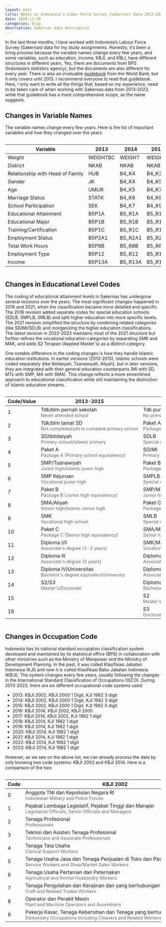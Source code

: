 ```yaml
---
layout: post
title: Notes on Indonesia's Labor Force Survey (Sakernas) Data 2013-2023
date: 2024-11-30
categories: blog
description: Sakernas data description
---
```



In the last three months, I have worked with Indonesia’s Labour Force Survey (Sakernas) data for my study assignments. Honestly, it’s been a tiring process because the variable names change every few years, and some variables, such as education, income, KBJI, and KBLI, have different structures in different years. Yes, there are documents from BPS (Indonesia’s statistics agency), but the documents are also different for every year. There is also an invaluable  <a href="https://datamenko.ekon.go.id/files/handbooks/A%20guide%20to%20working%20with%20Indonesian%20survey%20data%20-%20Sakernas.pdf">guidebook</a> from the World Bank, but it only covers until 2013. I recommend everyone to read that guidebook. Here, I only want to write all the things that, based on my experience, need to be taken care of when working with Sakernas data from 2013-2023, while that guidebook has a more comprehensive scope, as the name suggests.

## Changes in Variable Names
The variable names change every few years. Here is the list of important variables and how they changed over the years.

<style>
.table-wrapper {
  max-width: 100%;
  overflow-x: auto;
  -webkit-overflow-scrolling: touch;
}

.table-wrapper table {
  width: 100%;
  margin-bottom: 1rem;
  white-space: nowrap;
}
</style>

<div class="table-wrapper">
<table>
  <thead>
    <tr>
      <th>Variable</th>
      <th>2013</th>
      <th>2014</th>
      <th>2015</th>
      <th>2016</th>
      <th>2017</th>
      <th>2018</th>
      <th>2019</th>
      <th>2021</th>
      <th>2022</th>
      <th>2023</th>
    </tr>
  </thead>
  <tbody>
    <tr>
      <td>Weight</td>
      <td>WEIGHTBC</td>
      <td>WEIGHT</td>
      <td>WEIGHT</td>
      <td>WEIGHT</td>
      <td>WEIGHT</td>
      <td>WEIGHT</td>
      <td>FINAL_WEIG</td>
      <td>FINAL_WEIG</td>
      <td>WEIGHT</td>
      <td>WEIGHTR</td>
    </tr>
    <tr>
      <td>District</td>
      <td>NKAB</td>
      <td>NKAB</td>
      <td>NKAB</td>
      <td>NAMA_KAB</td>
      <td>NAMA_KAB</td>
      <td>NAMA_KAB</td>
      <td>NAMA_KAB</td>
      <td>KODE_KAB</td>
      <td>KODE_KAB</td>
      <td>KODE_KAB</td>
    </tr>
    <tr>
      <td>Relationship with Head of Family</td>
      <td>HUB</td>
      <td>B4_K4</td>
      <td>B4_K3</td>
      <td>B4_K3</td>
      <td>B4_K3</td>
      <td>B4_K3</td>
      <td>B4_K3</td>
      <td>K3</td>
      <td>K3</td>
      <td>K3</td>
    </tr>
    <tr>
      <td>Gender</td>
      <td>JK</td>
      <td>B4_K4</td>
      <td>B4_K5</td>
      <td>B4_K5</td>
      <td>B4_K5</td>
      <td>B4_K5</td>
      <td>B4_K6</td>
      <td>K4</td>
      <td>K4</td>
      <td>K4</td>
    </tr>
    <tr>
      <td>Age</td>
      <td>UMUR</td>
      <td>B4_K5</td>
      <td>B4_K7</td>
      <td>B4_K7</td>
      <td>B4_K7</td>
      <td>B4_K7</td>
      <td>B4_K8</td>
      <td>K6</td>
      <td>K6</td>
      <td>K9</td>
    </tr>
    <tr>
      <td>Marriage Status</td>
      <td>STATK</td>
      <td>B4_K6</td>
      <td>B4_K8</td>
      <td>B4_K8</td>
      <td>B4_K8</td>
      <td>B4_K9</td>
      <td>B4_K10</td>
      <td>R4</td>
      <td>R4</td>
      <td>R4</td>
    </tr>
    <tr>
      <td>School Participation</td>
      <td>SEK</td>
      <td>B4_K7</td>
      <td>B4_K9</td>
      <td>B4_K9</td>
      <td>B4_K9</td>
      <td>B4_K10</td>
      <td>B4_K9</td>
      <td>R5</td>
      <td>R5</td>
      <td>R5</td>
    </tr>
    <tr>
      <td>Educational Attainment</td>
      <td>B5P1A</td>
      <td>B5_R1A</td>
      <td>B5_R1A</td>
      <td>B5_R1A</td>
      <td>B5_R1A</td>
      <td>B5_R1A</td>
      <td>B5_R1A</td>
      <td>R6A</td>
      <td>R6A</td>
      <td>R6A</td>
    </tr>
    <tr>
      <td>Educational Major</td>
      <td>B5P1B</td>
      <td>B5_R1B</td>
      <td>B5_R1B</td>
      <td>B5_R1B</td>
      <td>B5_R1B</td>
      <td>B5_R1B</td>
      <td>B5_R1B</td>
      <td>R6B_KD</td>
      <td>R6B_KD</td>
      <td>R6B_KD</td>
    </tr>
    <tr>
      <td>Training/Certification</td>
      <td>B5P1C</td>
      <td>B5_R1C</td>
      <td>B5_R1C</td>
      <td>B5_R1C</td>
      <td>B5_R1D</td>
      <td>B5_R1D</td>
      <td>B5_R1D</td>
      <td>R6E</td>
      <td>R6E</td>
      <td>R6E</td>
    </tr>
    <tr>
      <td>Employment Status</td>
      <td>B5P2A1</td>
      <td>B5_R2A1</td>
      <td>B5_R2A1</td>
      <td>B5_R5A1</td>
      <td>B5_R5A1</td>
      <td>B5_R5A1</td>
      <td>B5_R5A1</td>
      <td>R9A</td>
      <td>R9A</td>
      <td>R13A</td>
    </tr>
    <tr>
      <td>Total Work Hours</td>
      <td>B5P8B</td>
      <td>B5_R8B</td>
      <td>B5_R8B</td>
      <td>B5_R23A</td>
      <td>B5_R23A</td>
      <td>B5_R23A</td>
      <td>B5_R23A</td>
      <td>R16A2</td>
      <td>R17B</td>
      <td>R18B</td>
    </tr>
    <tr>
      <td>Employment Type</td>
      <td>B5P12</td>
      <td>B5_R12</td>
      <td>B5_R12</td>
      <td>B5_R24A</td>
      <td>B5_R24A</td>
      <td>B5_R24A</td>
      <td>B5_R24A</td>
      <td>R12A</td>
      <td>R13A</td>
      <td>R13A</td>
    </tr>
    <tr>
      <td>Income</td>
      <td>B5P13A</td>
      <td>B5_R13A</td>
      <td>B5_R13A</td>
      <td>B5_R28C1</td>
      <td>B5_R28C1</td>
      <td>B5_R28C1</td>
      <td>B5_R28C1</td>
      <td>R14A_UANG</td>
      <td>R15A_UANG</td>
      <td>R15_UANG</td>
    </tr>
  </tbody>
</table>
</div>



## Changes in Educational Level Codes

The coding of educational attainment levels in Sakernas has undergone several revisions over the years. The most significant changes happened in 2016 and 2021, when the classification became more detailed and specific. The 2016 revision added separate codes for special education schools (SDLB, SMPLB, SMLB) and split higher education into more specific levels. The 2021 revision simplified the structure by combining related categories (like SD/MI/SDLB) and reorganizing the higher education classifications. The latest revision in 2022-2023 maintains most of the 2021 structure but further refines the vocational education categories by separating SMK and MAK, and adds S2 Terapan (Applied Master's) as a distinct category.

One notable difference in the coding changes is how they handle Islamic education institutions. In earlier versions (2013-2015), Islamic schools were coded separately (like Ibtidaiyah, Tsanawiyah, Aliyah), but in later versions, they are integrated with their general education counterparts (MI with SD, MTs with SMP, MA with SMA). This change reflects a more streamlined approach to educational classification while still maintaining the distinction of Islamic education streams.

<style>
.table-wrapper {
  max-width: 100%;
  overflow-x: auto;
  -webkit-overflow-scrolling: touch;
}

.table-wrapper table {
  width: 100%;
  margin-bottom: 1rem;
  white-space: nowrap;
}

.translation {
  font-size: 0.9em;
  color: #666;
  display: block;
}
</style>

<div class="table-wrapper">
<table>
  <thead>
    <tr>
      <th>Code/Value</th>
      <th>2013-2015</th>
      <th>2016-2020</th>
      <th>2021</th>
      <th>2022-2023</th>
    </tr>
  </thead>
  <tbody>
    <tr>
      <td>1</td>
      <td>Tdk/blm pernah sekolah<span class="translation">Never attended school</span></td>
      <td>Tdk punya ijazah SD<span class="translation">No primary school diploma</span></td>
      <td>Tidak/belum tamat SD<span class="translation">Not completed/yet to complete primary school</span></td>
      <td>Tidak/belum tamat SD<span class="translation">Not completed/yet to complete primary school</span></td>
    </tr>
    <tr>
      <td>2</td>
      <td>Tdk/blm tamat SD<span class="translation">Not completed/yet to complete primary school</span></td>
      <td>Paket A<span class="translation">Package A (Primary school equivalency)</span></td>
      <td>SD/MI/SDLB/Paket A<span class="translation">Primary school/Islamic primary/Special needs primary/Package A</span></td>
      <td>SD/MI/SDLB/Paket A<span class="translation">Primary school/Islamic primary/Special needs primary/Package A</span></td>
    </tr>
    <tr>
      <td>3</td>
      <td>SD/Ibtidaiyah<span class="translation">Primary school/Islamic primary</span></td>
      <td>SDLB<span class="translation">Special needs primary school</span></td>
      <td>SMP/MTs/SMPLB/Paket B<span class="translation">Junior high/Islamic junior high/Special needs junior high/Package B</span></td>
      <td>SMP/MTs/SMPLB/Paket B<span class="translation">Junior high/Islamic junior high/Special needs junior high/Package B</span></td>
    </tr>
    <tr>
      <td>4</td>
      <td>Paket A<span class="translation">Package A (Primary school equivalency)</span></td>
      <td>SD/MI<span class="translation">Primary school/Islamic primary</span></td>
      <td>SMA/MA/SMLB/Paket C<span class="translation">Senior high/Islamic senior high/Special needs senior high/Package C</span></td>
      <td>SMA/MA/SMLB/Paket C<span class="translation">Senior high/Islamic senior high/Special needs senior high/Package C</span></td>
    </tr>
    <tr>
      <td>5</td>
      <td>SMP/Tsanawiyah<span class="translation">Junior high/Islamic junior high</span></td>
      <td>Paket B<span class="translation">Package B (Junior high equivalency)</span></td>
      <td>SMK/MAK<span class="translation">Vocational high school/Islamic vocational high</span></td>
      <td>SMK<span class="translation">Vocational high school</span></td>
    </tr>
    <tr>
      <td>6</td>
      <td>SMP Kejuruan<span class="translation">Vocational junior high</span></td>
      <td>SMPLB<span class="translation">Special needs junior high</span></td>
      <td>Diploma I/II/III<span class="translation">Associate's degree (1-3 years)</span></td>
      <td>MAK<span class="translation">Islamic vocational high</span></td>
    </tr>
    <tr>
      <td>7</td>
      <td>Paket B<span class="translation">Package B (Junior high equivalency)</span></td>
      <td>SMP/MTs<span class="translation">Junior high/Islamic junior high</span></td>
      <td>Diploma IV<span class="translation">Bachelor's degree equivalent (4 years)</span></td>
      <td>Diploma I/II/III<span class="translation">Associate's degree (1-3 years)</span></td>
    </tr>
    <tr>
      <td>8</td>
      <td>SMA/Aliyah<span class="translation">Senior high/Islamic senior high</span></td>
      <td>Paket C<span class="translation">Package C (Senior high equivalency)</span></td>
      <td>S1/S2/S3<span class="translation">Bachelor's/Master's/Doctorate</span></td>
      <td>Diploma IV<span class="translation">Bachelor's degree equivalent (4 years)</span></td>
    </tr>
    <tr>
      <td>9</td>
      <td>SMK<span class="translation">Vocational high school</span></td>
      <td>SMLB<span class="translation">Special needs senior high</span></td>
      <td></td>
      <td>S1<span class="translation">Bachelor's degree</span></td>
    </tr>
    <tr>
      <td>10</td>
      <td>Paket C<span class="translation">Package C (Senior high equivalency)</span></td>
      <td>SMA/MA<span class="translation">Senior high/Islamic senior high</span></td>
      <td></td>
      <td>S2<span class="translation">Master's degree</span></td>
    </tr>
    <tr>
      <td>11</td>
      <td>Diploma I/II<span class="translation">Associate's degree (1-2 years)</span></td>
      <td>SMK/MAK<span class="translation">Vocational high/Islamic vocational high</span></td>
      <td></td>
      <td>S2 Terapan<span class="translation">Applied Master's degree</span></td>
    </tr>
    <tr>
      <td>12</td>
      <td>Diploma III<span class="translation">Associate's degree (3 years)</span></td>
      <td>Diploma I/II<span class="translation">Associate's degree (1-2 years)</span></td>
      <td></td>
      <td>S3<span class="translation">Doctorate</span></td>
    </tr>
    <tr>
      <td>13</td>
      <td>Diploma IV/Universitas<span class="translation">Bachelor's degree equivalent/University</span></td>
      <td>Diploma III<span class="translation">Associate's degree (3 years)</span></td>
      <td></td>
      <td></td>
    </tr>
    <tr>
      <td>14</td>
      <td>S2/S3<span class="translation">Master's/Doctorate</span></td>
      <td>Diploma IV/S1<span class="translation">Bachelor's degree equivalent/Bachelor's degree</span></td>
      <td></td>
      <td></td>
    </tr>
    <tr>
      <td>15</td>
      <td></td>
      <td>S2<span class="translation">Master's degree</span></td>
      <td></td>
      <td></td>
    </tr>
    <tr>
      <td>16</td>
      <td></td>
      <td>S3<span class="translation">Doctorate</span></td>
      <td></td>
      <td></td>
    </tr>
  </tbody>
</table>
</div>


## Changes in Occupation Code

Indonesia has its national standard occupation classification system developed and maintained by its statistical office (BPS) in collaboration with other ministries such as the Ministry of Manpower and the Ministry of Development Planning. In the past, it was called Klasifikasi Jabatan Indonesia (KJI) and now it is called Klasifikasi Baku Jabatan Indonesia (KBJI). The system changes every few years, usually following the changes in the International Standard Classification of Occupations (ISCO). During 2013-2023, there are six different occupational code systems used:

- 2013: KBJI 2002, KBJI 2000 1 Digit, KJI 1982 3 digit
- 2014: KBJI 2002, KBJI 2000 1 Digit, KJI 1982 3 digit
- 2015: KBJI 2002, KBJI 2000 1 Digit, KJI 1982 3 digit
- 2016: KBJI 2014, KBJI 2002, KBJI 2000
- 2017: KBJI 2014, KBJI 2002, KJI 1982 1 digit
- 2018: KBJI 2014, KJI 1982 1 digit
- 2019: KBJI 2014, KJI 1982 1 digit
- 2020: KBJI 2014, KJI 1982 1 digit
- 2021: KBJI 2014, KJI 1982 1 digit
- 2022: KBJI 2014, KJI 1982 1 digit
- 2023: KBJI 2014, KJI 1982 1 digit

However, as we see on the above list, we can already process the data by only knowing two code systems: KBJI 2002 and KBJI 2014. Here is a comparison of the two:

<style>
.table-wrapper {
 max-width: 100%;
 overflow-x: auto;
 -webkit-overflow-scrolling: touch;
}

.table-wrapper table {
 width: 100%;
 margin-bottom: 1rem;
 white-space: nowrap;
}

.translation {
 font-size: 0.9em;
 color: #666;
 display: block;
}
</style>

<div class="table-wrapper">
<table>
 <thead>
   <tr>
     <th>Code</th>
     <th>KBJI 2002</th>
     <th>KBJI 2014</th>
   </tr>
 </thead>
 <tbody>
   <tr>
     <td>0</td>
     <td>Anggota TNI dan Kepolisian Negara RI<span class="translation">Indonesian Military and Police Forces</span></td>
     <td>Tentara Nasional Indonesia (TNI) dan Kepolisian Negara RI<span class="translation">Indonesian National Armed Forces and Police Forces</span></td>
   </tr>
   <tr>
     <td>1</td>
     <td>Pejabat Lembaga Legislatif, Pejabat Tinggi dan Manajer<span class="translation">Legislative Officials, Senior Officials and Managers</span></td>
     <td>Manajer<span class="translation">Managers</span></td>
   </tr>
   <tr>
     <td>2</td>
     <td>Tenaga Profesional<span class="translation">Professionals</span></td>
     <td>Profesional<span class="translation">Professionals</span></td>
   </tr>
   <tr>
     <td>3</td>
     <td>Teknisi dan Asisten Tenaga Profesional<span class="translation">Technicians and Associate Professionals</span></td>
     <td>Teknisi dan Asisten Profesional<span class="translation">Technicians and Associate Professionals</span></td>
   </tr>
   <tr>
     <td>4</td>
     <td>Tenaga Tata Usaha<span class="translation">Clerical Support Workers</span></td>
     <td>Tenaga Tata Usaha<span class="translation">Clerical Support Workers</span></td>
   </tr>
   <tr>
     <td>5</td>
     <td>Tenaga Usaha Jasa dan Tenaga Penjualan di Toko dan Pasar<span class="translation">Service Workers and Shop/Market Sales Workers</span></td>
     <td>Tenaga Usaha Jasa dan Tenaga Penjualan<span class="translation">Service and Sales Workers</span></td>
   </tr>
   <tr>
     <td>6</td>
     <td>Tenaga Usaha Pertanian dan Peternakan<span class="translation">Agricultural and Animal Husbandry Workers</span></td>
     <td>Pekerja Terampil Pertanian, Kehutanan, dan Perikanan<span class="translation">Skilled Agricultural, Forestry and Fishery Workers</span></td>
   </tr>
   <tr>
     <td>7</td>
     <td>Tenaga Pengolahan dan Kerajinan dan yang berhubungan dengan itu<span class="translation">Craft and Related Trades Workers</span></td>
     <td>Pekerja Pengolahan, Kerajinan, dan yang berhubungan dengan itu<span class="translation">Craft and Related Trades Workers</span></td>
   </tr>
   <tr>
     <td>8</td>
     <td>Operator dan Perakit Mesin<span class="translation">Plant and Machine Operators and Assemblers</span></td>
     <td>Operator dan Perakit Mesin<span class="translation">Plant and Machine Operators and Assemblers</span></td>
   </tr>
   <tr>
     <td>9</td>
     <td>Pekerja Kasar, Tenaga Kebersihan dan Tenaga yang berhubungan dengan itu<span class="translation">Elementary Occupations including Cleaners and Related Workers</span></td>
     <td>Pekerja Kasar<span class="translation">Manual/Unskilled Laborers (Elementary Occupations in ISCO)</span></td>
   </tr>
 </tbody>
</table>
</div>
